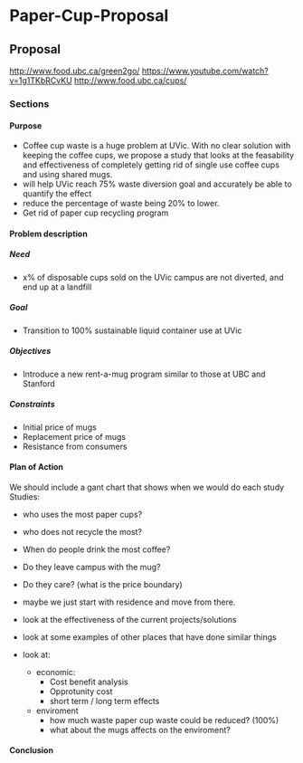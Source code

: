 # Paper-Cup-Proposal

## Proposal

http://www.food.ubc.ca/green2go/
https://www.youtube.com/watch?v=1g1TKbRCvKU
http://www.food.ubc.ca/cups/

### Sections

#### Purpose

* Coffee cup waste is a huge problem at UVic. With no clear solution with keeping the coffee cups, we propose a study that looks at the feasability and effectiveness of completely getting rid of single use coffee cups and using shared mugs.
* will help UVic reach 75% waste diversion goal and accurately be able to quantify the effect
* reduce the percentage of waste being 20% to lower.
* Get rid of paper cup recycling program

#### Problem description

##### Need

* x% of disposable cups sold on the UVic campus are not diverted, and end up at a landfill

##### Goal

* Transition to 100% sustainable liquid container use at UVic

##### Objectives

* Introduce a new rent-a-mug program similar to those at UBC and Stanford

##### Constraints

* Initial price of mugs
* Replacement price of mugs
* Resistance from consumers

#### Plan of Action

We should include a gant chart that shows when we would do each study
Studies:

* who uses the most paper cups?
* who does not recycle the most?

* When do people drink the most coffee?
* Do they leave campus with the mug?
* Do they care? (what is the price boundary)
* maybe we just start with residence and move from there.

* look at the effectiveness of the current projects/solutions
* look at some examples of other places that have done similar things
* look at:
  * economic:
    * Cost benefit analysis
    * Opprotunity cost
    * short term / long term effects
  * enviroment
    * how much waste paper cup waste could be reduced? (100%)
    * what about the mugs affects on the enviroment?

#### Conclusion
